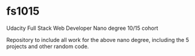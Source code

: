 # fs1015
Udacity Full Stack Web Developer Nano degree 10/15 cohort

Repository to include all work for the above nano degree, including the 5 projects and other random code.
